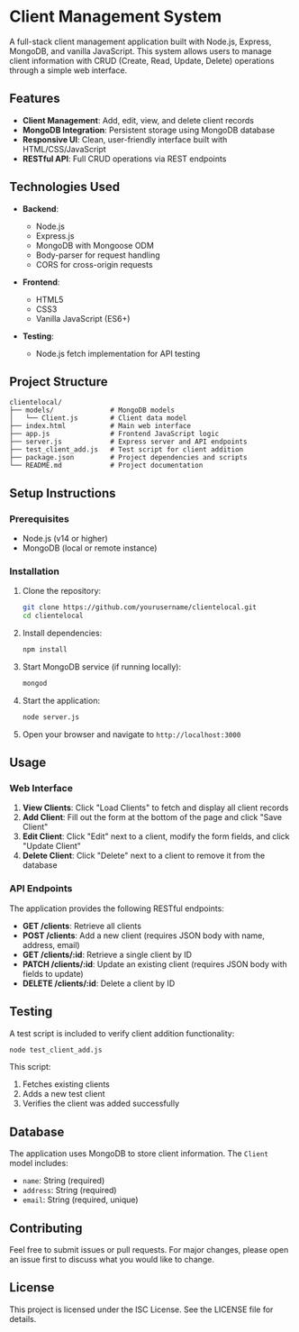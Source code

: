 # Client Management System

A full-stack client management application built with Node.js, Express, MongoDB, and vanilla JavaScript. This system allows users to manage client information with CRUD (Create, Read, Update, Delete) operations through a simple web interface.

## Features

- **Client Management**: Add, edit, view, and delete client records
- **MongoDB Integration**: Persistent storage using MongoDB database
- **Responsive UI**: Clean, user-friendly interface built with HTML/CSS/JavaScript
- **RESTful API**: Full CRUD operations via REST endpoints

## Technologies Used

- **Backend**:
  - Node.js
  - Express.js
  - MongoDB with Mongoose ODM
  - Body-parser for request handling
  - CORS for cross-origin requests

- **Frontend**:
  - HTML5
  - CSS3
  - Vanilla JavaScript (ES6+)

- **Testing**:
  - Node.js fetch implementation for API testing

## Project Structure

```
clientelocal/
├── models/              # MongoDB models
│   └── Client.js        # Client data model
├── index.html           # Main web interface
├── app.js               # Frontend JavaScript logic
├── server.js            # Express server and API endpoints
├── test_client_add.js   # Test script for client addition
├── package.json         # Project dependencies and scripts
└── README.md            # Project documentation
```

## Setup Instructions

### Prerequisites

- Node.js (v14 or higher)
- MongoDB (local or remote instance)

### Installation

1. Clone the repository:
   ```bash
   git clone https://github.com/yourusername/clientelocal.git
   cd clientelocal
   ```

2. Install dependencies:
   ```bash
   npm install
   ```

3. Start MongoDB service (if running locally):
   ```bash
   mongod
   ```

4. Start the application:
   ```bash
   node server.js
   ```

5. Open your browser and navigate to `http://localhost:3000`

## Usage

### Web Interface

1. **View Clients**: Click "Load Clients" to fetch and display all client records
2. **Add Client**: Fill out the form at the bottom of the page and click "Save Client"
3. **Edit Client**: Click "Edit" next to a client, modify the form fields, and click "Update Client"
4. **Delete Client**: Click "Delete" next to a client to remove it from the database

### API Endpoints

The application provides the following RESTful endpoints:

- **GET /clients**: Retrieve all clients
- **POST /clients**: Add a new client (requires JSON body with name, address, email)
- **GET /clients/:id**: Retrieve a single client by ID
- **PATCH /clients/:id**: Update an existing client (requires JSON body with fields to update)
- **DELETE /clients/:id**: Delete a client by ID

## Testing

A test script is included to verify client addition functionality:

```bash
node test_client_add.js
```

This script:
1. Fetches existing clients
2. Adds a new test client
3. Verifies the client was added successfully

## Database

The application uses MongoDB to store client information. The `Client` model includes:

- `name`: String (required)
- `address`: String (required)
- `email`: String (required, unique)

## Contributing

Feel free to submit issues or pull requests. For major changes, please open an issue first to discuss what you would like to change.

## License

This project is licensed under the ISC License. See the LICENSE file for details.
